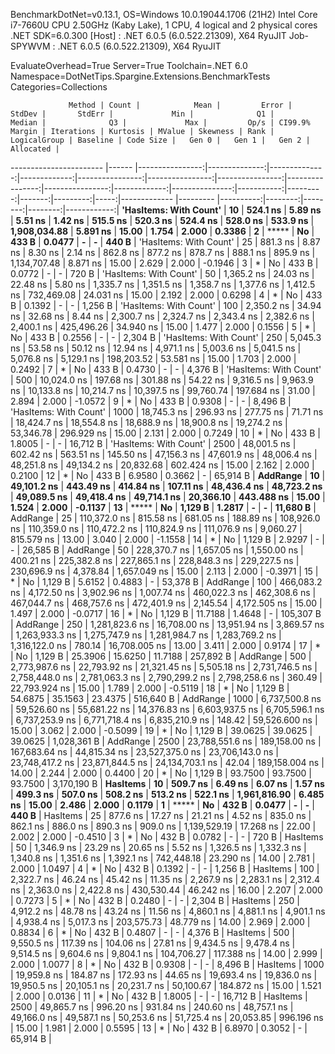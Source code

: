 
BenchmarkDotNet=v0.13.1, OS=Windows 10.0.19044.1706 (21H2)
Intel Core i7-7660U CPU 2.50GHz (Kaby Lake), 1 CPU, 4 logical and 2 physical cores
.NET SDK=6.0.300
  [Host]     : .NET 6.0.5 (6.0.522.21309), X64 RyuJIT
  Job-SPYWVM : .NET 6.0.5 (6.0.522.21309), X64 RyuJIT

EvaluateOverhead=True  Server=True  Toolchain=.NET 6.0  
Namespace=DotNetTips.Spargine.Extensions.BenchmarkTests  Categories=Collections  

                 Method | Count |            Mean |         Error |        StdDev |       StdErr |             Min |              Q1 |          Median |              Q3 |             Max |         Op/s | CI99.9% Margin | Iterations | Kurtosis | MValue | Skewness | Rank | LogicalGroup | Baseline | Code Size |   Gen 0 |   Gen 1 |   Gen 2 |   Allocated |
----------------------- |------ |----------------:|--------------:|--------------:|-------------:|----------------:|----------------:|----------------:|----------------:|----------------:|-------------:|---------------:|-----------:|---------:|-------:|---------:|-----:|------------- |--------- |----------:|--------:|--------:|--------:|------------:|
 **'HasItems: With Count'** |    **10** |        **524.1 ns** |       **5.89 ns** |       **5.51 ns** |      **1.42 ns** |        **515.5 ns** |        **520.3 ns** |        **524.4 ns** |        **528.0 ns** |        **533.9 ns** | **1,908,034.88** |       **5.891 ns** |      **15.00** |    **1.754** |  **2.000** |   **0.3386** |    **2** |            ***** |       **No** |     **433 B** |  **0.0477** |       **-** |       **-** |       **440 B** |
 'HasItems: With Count' |    25 |        881.3 ns |       8.87 ns |       8.30 ns |      2.14 ns |        862.8 ns |        877.2 ns |        878.7 ns |        888.1 ns |        895.9 ns | 1,134,707.48 |       8.871 ns |      15.00 |    2.629 |  2.000 |  -0.1946 |    3 |            * |       No |     433 B |  0.0772 |       - |       - |       720 B |
 'HasItems: With Count' |    50 |      1,365.2 ns |      24.03 ns |      22.48 ns |      5.80 ns |      1,335.7 ns |      1,351.5 ns |      1,358.7 ns |      1,377.6 ns |      1,412.5 ns |   732,469.08 |      24.031 ns |      15.00 |    2.192 |  2.000 |   0.6298 |    4 |            * |       No |     433 B |  0.1392 |       - |       - |     1,256 B |
 'HasItems: With Count' |   100 |      2,350.2 ns |      34.94 ns |      32.68 ns |      8.44 ns |      2,300.7 ns |      2,324.7 ns |      2,343.4 ns |      2,382.6 ns |      2,400.1 ns |   425,496.26 |      34.940 ns |      15.00 |    1.477 |  2.000 |   0.1556 |    5 |            * |       No |     433 B |  0.2556 |       - |       - |     2,304 B |
 'HasItems: With Count' |   250 |      5,045.3 ns |      53.58 ns |      50.12 ns |     12.94 ns |      4,971.1 ns |      5,003.6 ns |      5,041.5 ns |      5,076.8 ns |      5,129.1 ns |   198,203.52 |      53.581 ns |      15.00 |    1.703 |  2.000 |   0.2492 |    7 |            * |       No |     433 B |  0.4730 |       - |       - |     4,376 B |
 'HasItems: With Count' |   500 |     10,024.0 ns |     197.68 ns |     301.88 ns |     54.22 ns |      9,316.5 ns |      9,963.9 ns |     10,133.8 ns |     10,214.7 ns |     10,397.5 ns |    99,760.74 |     197.684 ns |      31.00 |    2.894 |  2.000 |  -1.0572 |    9 |            * |       No |     433 B |  0.9308 |       - |       - |     8,496 B |
 'HasItems: With Count' |  1000 |     18,745.3 ns |     296.93 ns |     277.75 ns |     71.71 ns |     18,424.7 ns |     18,554.8 ns |     18,688.9 ns |     18,900.8 ns |     19,274.2 ns |    53,346.78 |     296.929 ns |      15.00 |    2.131 |  2.000 |   0.7249 |   10 |            * |       No |     433 B |  1.8005 |       - |       - |    16,712 B |
 'HasItems: With Count' |  2500 |     48,001.5 ns |     602.42 ns |     563.51 ns |    145.50 ns |     47,156.3 ns |     47,601.9 ns |     48,006.4 ns |     48,251.8 ns |     49,134.2 ns |    20,832.68 |     602.424 ns |      15.00 |    2.162 |  2.000 |   0.2100 |   12 |            * |       No |     433 B |  6.9580 |  0.3662 |       - |    65,914 B |
               **AddRange** |    **10** |     **49,101.2 ns** |     **443.49 ns** |     **414.84 ns** |    **107.11 ns** |     **48,436.4 ns** |     **48,723.2 ns** |     **49,089.5 ns** |     **49,418.4 ns** |     **49,714.1 ns** |    **20,366.10** |     **443.488 ns** |      **15.00** |    **1.524** |  **2.000** |  **-0.1137** |   **13** |            ***** |       **No** |   **1,129 B** |  **1.2817** |       **-** |       **-** |    **11,680 B** |
               AddRange |    25 |    110,372.0 ns |     815.58 ns |     681.05 ns |    188.89 ns |    108,926.0 ns |    110,359.0 ns |    110,472.2 ns |    110,824.9 ns |    111,076.9 ns |     9,060.27 |     815.579 ns |      13.00 |    3.040 |  2.000 |  -1.1558 |   14 |            * |       No |   1,129 B |  2.9297 |       - |       - |    26,585 B |
               AddRange |    50 |    228,370.7 ns |   1,657.05 ns |   1,550.00 ns |    400.21 ns |    225,382.8 ns |    227,865.1 ns |    228,848.3 ns |    229,227.5 ns |    230,696.9 ns |     4,378.84 |   1,657.049 ns |      15.00 |    2.113 |  2.000 |  -0.3971 |   15 |            * |       No |   1,129 B |  5.6152 |  0.4883 |       - |    53,378 B |
               AddRange |   100 |    466,083.2 ns |   4,172.50 ns |   3,902.96 ns |  1,007.74 ns |    460,022.3 ns |    462,308.6 ns |    467,044.7 ns |    468,757.6 ns |    472,401.9 ns |     2,145.54 |   4,172.505 ns |      15.00 |    1.497 |  2.000 |  -0.0717 |   16 |            * |       No |   1,129 B | 11.7188 |  1.4648 |       - |   105,307 B |
               AddRange |   250 |  1,281,823.6 ns |  16,708.00 ns |  13,951.94 ns |  3,869.57 ns |  1,263,933.3 ns |  1,275,747.9 ns |  1,281,984.7 ns |  1,283,769.2 ns |  1,316,122.0 ns |       780.14 |  16,708.005 ns |      13.00 |    3.411 |  2.000 |   0.9174 |   17 |            * |       No |   1,129 B | 25.3906 | 15.6250 | 11.7188 |   257,892 B |
               AddRange |   500 |  2,773,987.6 ns |  22,793.92 ns |  21,321.45 ns |  5,505.18 ns |  2,731,746.5 ns |  2,758,448.0 ns |  2,781,063.3 ns |  2,790,299.2 ns |  2,798,258.6 ns |       360.49 |  22,793.924 ns |      15.00 |    1.789 |  2.000 |  -0.5119 |   18 |            * |       No |   1,129 B | 54.6875 | 35.1563 | 23.4375 |   516,640 B |
               AddRange |  1000 |  6,737,500.8 ns |  59,526.60 ns |  55,681.22 ns | 14,376.83 ns |  6,603,937.5 ns |  6,705,596.1 ns |  6,737,253.9 ns |  6,771,718.4 ns |  6,835,210.9 ns |       148.42 |  59,526.600 ns |      15.00 |    3.062 |  2.000 |  -0.5099 |   19 |            * |       No |   1,129 B | 39.0625 | 39.0625 | 39.0625 | 1,028,361 B |
               AddRange |  2500 | 23,788,551.6 ns | 189,158.00 ns | 167,683.64 ns | 44,815.34 ns | 23,527,375.0 ns | 23,706,143.0 ns | 23,748,417.2 ns | 23,871,844.5 ns | 24,134,703.1 ns |        42.04 | 189,158.004 ns |      14.00 |    2.244 |  2.000 |   0.4400 |   20 |            * |       No |   1,129 B | 93.7500 | 93.7500 | 93.7500 | 3,170,190 B |
               **HasItems** |    **10** |        **509.7 ns** |       **6.49 ns** |       **6.07 ns** |      **1.57 ns** |        **499.3 ns** |        **507.0 ns** |        **508.2 ns** |        **513.2 ns** |        **522.1 ns** | **1,961,816.90** |       **6.485 ns** |      **15.00** |    **2.486** |  **2.000** |   **0.1179** |    **1** |            ***** |       **No** |     **432 B** |  **0.0477** |       **-** |       **-** |       **440 B** |
               HasItems |    25 |        877.6 ns |      17.27 ns |      21.21 ns |      4.52 ns |        835.0 ns |        862.1 ns |        886.0 ns |        890.3 ns |        909.0 ns | 1,139,529.19 |      17.268 ns |      22.00 |    2.002 |  2.000 |  -0.4510 |    3 |            * |       No |     432 B |  0.0782 |       - |       - |       720 B |
               HasItems |    50 |      1,346.9 ns |      23.29 ns |      20.65 ns |      5.52 ns |      1,326.5 ns |      1,332.3 ns |      1,340.8 ns |      1,351.6 ns |      1,392.1 ns |   742,448.18 |      23.290 ns |      14.00 |    2.781 |  2.000 |   1.0497 |    4 |            * |       No |     432 B |  0.1392 |       - |       - |     1,256 B |
               HasItems |   100 |      2,322.7 ns |      46.24 ns |      45.42 ns |     11.35 ns |      2,267.9 ns |      2,283.1 ns |      2,312.4 ns |      2,363.0 ns |      2,422.8 ns |   430,530.44 |      46.242 ns |      16.00 |    2.207 |  2.000 |   0.7273 |    5 |            * |       No |     432 B |  0.2480 |       - |       - |     2,304 B |
               HasItems |   250 |      4,912.2 ns |      48.78 ns |      43.24 ns |     11.56 ns |      4,860.1 ns |      4,881.1 ns |      4,901.1 ns |      4,938.4 ns |      5,017.3 ns |   203,575.73 |      48.779 ns |      14.00 |    2.969 |  2.000 |   0.8834 |    6 |            * |       No |     432 B |  0.4807 |       - |       - |     4,376 B |
               HasItems |   500 |      9,550.5 ns |     117.39 ns |     104.06 ns |     27.81 ns |      9,434.5 ns |      9,478.4 ns |      9,514.5 ns |      9,604.6 ns |      9,804.1 ns |   104,706.27 |     117.388 ns |      14.00 |    2.999 |  2.000 |   1.0077 |    8 |            * |       No |     432 B |  0.9308 |       - |       - |     8,496 B |
               HasItems |  1000 |     19,959.8 ns |     184.87 ns |     172.93 ns |     44.65 ns |     19,693.4 ns |     19,836.0 ns |     19,950.5 ns |     20,105.1 ns |     20,231.7 ns |    50,100.67 |     184.872 ns |      15.00 |    1.521 |  2.000 |   0.0136 |   11 |            * |       No |     432 B |  1.8005 |       - |       - |    16,712 B |
               HasItems |  2500 |     49,865.7 ns |     996.20 ns |     931.84 ns |    240.60 ns |     48,757.1 ns |     49,166.0 ns |     49,587.1 ns |     50,253.6 ns |     51,725.4 ns |    20,053.85 |     996.196 ns |      15.00 |    1.981 |  2.000 |   0.5595 |   13 |            * |       No |     432 B |  6.8970 |  0.3052 |       - |    65,914 B |
